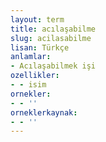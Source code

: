 ```yaml
---
layout: term
title: acılaşabilme
slug: acilasabilme
lisan: Türkçe
anlamlar:
- Acılaşabilmek işi
ozellikler:
- - isim
ornekler:
- - ''
orneklerkaynak:
- - ''
---
```

